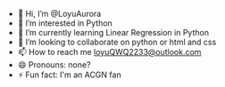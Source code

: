 - 👋 Hi, I’m @LoyuAurora
- 👀 I’m interested in Python
- 🌱 I’m currently learning Linear Regression in Python
- 💞️ I’m looking to collaborate on python or html and css
- 📫 How to reach me loyuQWQ2233@outlook.com
- 😄 Pronouns: none?
- ⚡ Fun fact: I'm an ACGN fan

<!---
LoyuAurora/LoyuAurora is a ✨ special ✨ repository because its `README.md` (this file) appears on your GitHub profile.
You can click the Preview link to take a look at your changes.
--->
